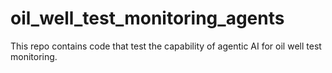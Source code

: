# oil_well_test_monitoring_agents
This repo contains code that test the capability of agentic AI for oil well test monitoring.
